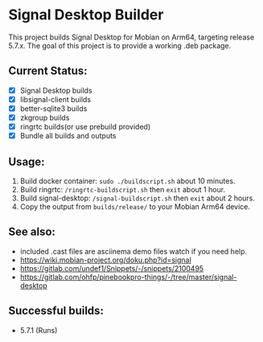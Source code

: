 # Signal Desktop Builder
This project builds Signal Desktop for Mobian on Arm64, targeting release 5.7.x.
The goal of this project is to provide a working .deb package.

## Current Status:
* [x] Signal Desktop builds
* [x] libsignal-client builds
* [x] better-sqlite3 builds
* [x] zkgroup builds
* [x] ringrtc builds(or use prebuild provided)
* [x] Bundle all builds and outputs

## Usage:
1. Build docker container: `sudo ./buildscript.sh` about 10 minutes.
2. Build ringrtc: `/ringrtc-buildscript.sh` then `exit` about 1 hour.
3. Build signal-desktop: `/signal-buildscript.sh` then `exit` about 2 hours.
4. Copy the output from `builds/release/` to your Mobian Arm64 device.

## See also:
* included .cast files are asciinema demo files watch if you need help.
* https://wiki.mobian-project.org/doku.php?id=signal
* https://gitlab.com/undef1/Snippets/-/snippets/2100495
* https://gitlab.com/ohfp/pinebookpro-things/-/tree/master/signal-desktop

## Successful builds:
* 5.7.1 (Runs)

